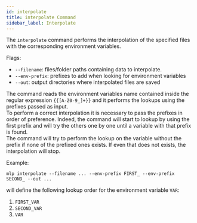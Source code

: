 ```yaml
---
id: interpolate
title: interpolate Command
sidebar_label: Interpolate
---
```




The `interpolate` command performs the interpolation of the specified files with the corresponding environment variables.

Flags:
- `--filename`: files/folder paths containing data to interpolate.
- `--env-prefix`: prefixes to add when looking for environment variables
- `--out`: output directories where interpolated files are saved

The command reads the environment variables name contained inside the regular expression `{{[A-Z0-9_]+}}` and it performs the lookups using the prefixes passed as input.  
To perform a correct interpolation it is necessary to pass the prefixes in order of preference. Indeed, the command will start to lookup by using the first prefix and will try the others one by one until a variable with that prefix is found.  
The command will try to perform the lookup on the variable without the prefix if none of the prefixed ones exists. If even that does not exists, the interpolation will stop. 

Example:

`mlp interpolate --filename ... --env-prefix FIRST_ --env-prefix SECOND_ --out ...`

will define the following lookup order for the environment variable `VAR`:

1) `FIRST_VAR`
2) `SECOND_VAR`
3) `VAR`
